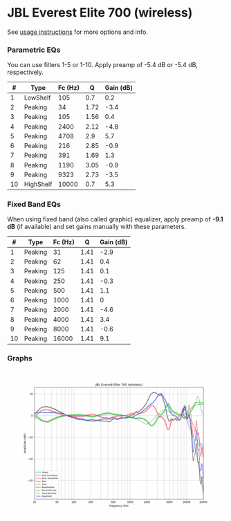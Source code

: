 # JBL Everest Elite 700 (wireless)
See [usage instructions](https://github.com/jaakkopasanen/AutoEq#usage) for more options and info.

### Parametric EQs
You can use filters 1-5 or 1-10. Apply preamp of -5.4 dB or -5.4 dB, respectively.

|   # | Type      |   Fc (Hz) |    Q |   Gain (dB) |
|-----|-----------|-----------|------|-------------|
|   1 | LowShelf  |       105 | 0.7  |         0.2 |
|   2 | Peaking   |        34 | 1.72 |        -3.4 |
|   3 | Peaking   |       105 | 1.56 |         0.4 |
|   4 | Peaking   |      2400 | 2.12 |        -4.8 |
|   5 | Peaking   |      4708 | 2.9  |         5.7 |
|   6 | Peaking   |       216 | 2.85 |        -0.9 |
|   7 | Peaking   |       391 | 1.69 |         1.3 |
|   8 | Peaking   |      1190 | 3.05 |        -0.9 |
|   9 | Peaking   |      9323 | 2.73 |        -3.5 |
|  10 | HighShelf |     10000 | 0.7  |         5.3 |

### Fixed Band EQs
When using fixed band (also called graphic) equalizer, apply preamp of **-9.1 dB** (if available) and set gains manually with these parameters.

|   # | Type    |   Fc (Hz) |    Q |   Gain (dB) |
|-----|---------|-----------|------|-------------|
|   1 | Peaking |        31 | 1.41 |        -2.9 |
|   2 | Peaking |        62 | 1.41 |         0.4 |
|   3 | Peaking |       125 | 1.41 |         0.1 |
|   4 | Peaking |       250 | 1.41 |        -0.3 |
|   5 | Peaking |       500 | 1.41 |         1.1 |
|   6 | Peaking |      1000 | 1.41 |         0   |
|   7 | Peaking |      2000 | 1.41 |        -4.6 |
|   8 | Peaking |      4000 | 1.41 |         3.4 |
|   9 | Peaking |      8000 | 1.41 |        -0.6 |
|  10 | Peaking |     16000 | 1.41 |         9.1 |

### Graphs
![](./JBL%20Everest%20Elite%20700%20(wireless).png)
